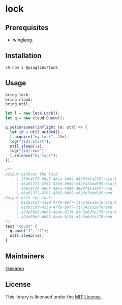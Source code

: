 # lock

## Prerequisites

* [winglang](https://winglang.io).

## Installation

`sh
npm i @winglibs/lock
`

## Usage

```js
bring lock;
bring cloud;
bring util;

let l = new lock.Lock();
let q = new cloud.Queue();

q.setConsumer(inflight (m: str) => {
  let id = util.uuidv4();
  l.acquire("my-lock", 20s);
  log("{id}:start");
  util.sleep(1s);
  log("{id}:end");
  l.release("my-lock");
});

/**
Output without the lock
     │ 158e4f79-56e7-48ea-9469-4838741a255f:start
     │ e6a01372-4761-4365-b909-e32fa7dad605:start
     │ 158e4f79-56e7-48ea-9469-4838741a255f:end
     │ e6a01372-4761-4365-b909-e32fa7dad605:end
Output with the lock:
     │ 01da31df-4130-47f0-86f7-7173421a2676:start
     │ 01da31df-4130-47f0-86f7-7173421a2676:end
     │ a24e59d3-d088-4e4e-b134-d1c3a6dfe278:start
     │ a24e59d3-d088-4e4e-b134-d1c3a6dfe278:end
*/      
test "count" {
  q.push("1", "2");
  util.sleep(5s);
}
```

## Maintainers

[@ekeren](https://github.com/ekeren)


## License

This library is licensed under the [MIT License](./LICENSE).
